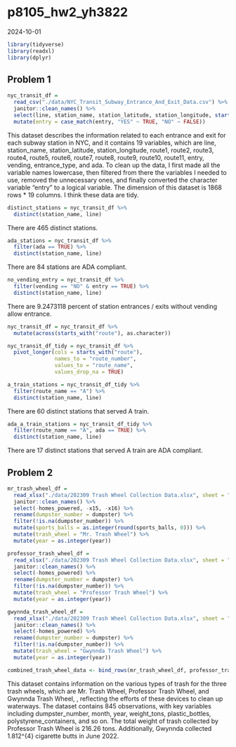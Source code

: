 p8105_hw2_yh3822
================
2024-10-01

``` r
library(tidyverse)
library(readxl)
library(dplyr)
```

## Problem 1

``` r
nyc_transit_df = 
  read_csv("./data/NYC_Transit_Subway_Entrance_And_Exit_Data.csv") %>%
  janitor::clean_names() %>%
  select(line, station_name, station_latitude, station_longitude, starts_with("route"), entry, vending, entrance_type, ada) %>%
  mutate(entry = case_match(entry, "YES" ~ TRUE, "NO" ~ FALSE))
```

This dataset describes the information related to each entrance and exit
for each subway station in NYC, and it contains 19 variables, which are
line, station_name, station_latitude, station_longitude, route1, route2,
route3, route4, route5, route6, route7, route8, route9, route10,
route11, entry, vending, entrance_type, and ada. To clean up the data, I
first made all the variable names lowercase, then filtered from there
the variables I needed to use, removed the unnecessary ones, and finally
converted the character variable “entry” to a logical variable. The
dimension of this dataset is 1868 rows \* 19 columns. I think these data
are tidy.

``` r
distinct_stations = nyc_transit_df %>%
  distinct(station_name, line)
```

There are 465 distinct stations.

``` r
ada_stations = nyc_transit_df %>%
  filter(ada == TRUE) %>%
  distinct(station_name, line)
```

There are 84 stations are ADA compliant.

``` r
no_vending_entry = nyc_transit_df %>%
  filter(vending == "NO" & entry == TRUE) %>%
  distinct(station_name, line)
```

There are 9.2473118 percent of station entrances / exits without vending
allow entrance.

``` r
nyc_transit_df = nyc_transit_df %>%
  mutate(across(starts_with("route"), as.character))

nyc_transit_df_tidy = nyc_transit_df %>%
  pivot_longer(cols = starts_with("route"),
               names_to = "route_number",   
               values_to = "route_name",    
               values_drop_na = TRUE)
```

``` r
a_train_stations = nyc_transit_df_tidy %>%
  filter(route_name == "A") %>%
  distinct(station_name, line)
```

There are 60 distinct stations that served A train.

``` r
ada_a_train_stations = nyc_transit_df_tidy %>%
  filter(route_name == "A", ada == TRUE) %>%
  distinct(station_name, line)
```

There are 17 distinct stations that served A train are ADA compliant.

## Problem 2

``` r
mr_trash_wheel_df = 
  read_xlsx("./data/202309 Trash Wheel Collection Data.xlsx", sheet = "Mr. Trash Wheel", skip = 1) %>%
  janitor::clean_names() %>%
  select(-homes_powered, -x15, -x16) %>%
  rename(dumpster_number = dumpster) %>%
  filter(!is.na(dumpster_number)) %>%
  mutate(sports_balls = as.integer(round(sports_balls, 0))) %>%
  mutate(trash_wheel = "Mr. Trash Wheel") %>%
  mutate(year = as.integer(year))
```

``` r
professor_trash_wheel_df = 
  read_xlsx("./data/202309 Trash Wheel Collection Data.xlsx", sheet = "Professor Trash Wheel", skip = 1) %>%
  janitor::clean_names() %>%
  select(-homes_powered) %>%
  rename(dumpster_number = dumpster) %>%
  filter(!is.na(dumpster_number)) %>%
  mutate(trash_wheel = "Professor Trash Wheel") %>%
  mutate(year = as.integer(year))
```

``` r
gwynnda_trash_wheel_df = 
  read_xlsx("./data/202309 Trash Wheel Collection Data.xlsx", sheet = "Gwynnda Trash Wheel", skip = 1) %>%
  janitor::clean_names() %>%
  select(-homes_powered) %>%
  rename(dumpster_number = dumpster) %>%
  filter(!is.na(dumpster_number)) %>%
  mutate(trash_wheel = "Gwynnda Trash Wheel") %>%
  mutate(year = as.integer(year))
```

``` r
combined_trash_wheel_data <- bind_rows(mr_trash_wheel_df, professor_trash_wheel_df, gwynnda_trash_wheel_df)
```

This dataset contains information on the various types of trash for the
three trash wheels, which are Mr. Trash Wheel, Professor Trash Wheel,
and Gwynnda Trash Wheel, , reflecting the efforts of these devices to
clean up waterways. The dataset contains 845 observations, with key
variables including dumpster_number, month, year, weight_tons,
plastic_bottles, polystyrene_containers, and so on. The total weight of
trash collected by Professor Trash Wheel is 216.26 tons. Additionally,
Gwynnda collected 1.812^{4} cigarette butts in June 2022.

